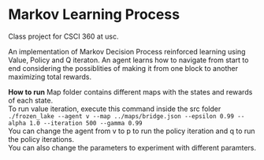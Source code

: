 # Markov Learning Process
Class project for CSCI 360 at usc.

An implementation of Markov Decision Process reinforced learning using Value, Policy and Q iteraton. An agent learns how to navigate from start to end considering the possiblities of making it from one block to another maximizing total rewards.<br>


**How to run**
Map folder contains different maps with the states and rewards of each state.<br>
To run value iteration, execute this command inside the src folder<br>
`./frozen_lake --agent v --map ../maps/bridge.json --epsilon 0.99 --alpha 1.0 --iteration 500 --gamma 0.99`<br>
You can change the agent from v to p to run the policy iteration and q to run the policy iterations.<br>
You can also change the parameters to experiment with different paramters.<br>


